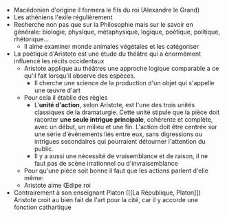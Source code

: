 - Macédonien d'origine il formera le fils du roi (Alexandre le Grand)
- Les athéniens l'exile régulièrement
- Recherche non pas que sur la Philosophie mais sur le savoir en générale: biologie, physique, métaphysique, logique, poétique, politique, rhétorique...
	- Il aime examiner monde animales végétales et les catégoriser
- La poétique d'Aristote est une étude du théâtre qui a énormément influencé les récits occidentaux
	- Aristote applique au théâtres une approche logique comparable a ce qu'il fait lorsqu'il observe des espèces.
		- Il cherche une science de la production d'un objet qui s'appelle une œuvre d'art
	- Pour cela il établie des règles
		- L'**unité d'action**, selon Aristote, est l'une des trois unités classiques de la dramaturgie. Cette unité stipule que la pièce doit raconter **une seule intrigue principale**, cohérente et complète, avec un début, un milieu et une fin. L'action doit être centrée sur une série d'événements liés entre eux, sans digressions ou intrigues secondaires qui pourraient détourner l'attention du public.
		- Il y a aussi une nécessité de vraisemblance et de raison, il ne faut pas de scène irrationnel ou d'invraisemblance
	- Pour qu'une pièce soit bonne il faut que les actions parlent d'elle même:
	- Aristote aime Œdipe roi
- Contrairement à son enseignant Platon ([[La République, Platon]]) Aristote croit au bien fait de l'art pour la cité, car il y accorde une fonction cathartique